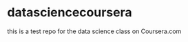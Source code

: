 datasciencecoursera
===================

this is a test repo for the data science class on Coursera.com
